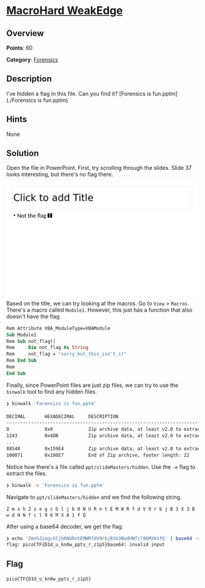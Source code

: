 # [MacroHard WeakEdge](https://play.picoctf.org/practice/challenge/130)

## Overview

**Points**: 60

**Category**: [Forensics](../)

## Description

I've hidden a flag in this file. Can you find it? [Forensics is fun.pptm](./Forensics is fun.pptm)

## Hints

None

## Solution

Open the file in PowerPoint. First, try scrolling through the slides. Slide 37 looks interesting, but there's no flag there.

![Slide 37](./slide37.png)

Based on the title, we can try looking at the macros. Go to `View` > `Macros`. There's a macro called `Module1`. However, this just has a function that also doesn't have the flag.

```vb
Rem Attribute VBA_ModuleType=VBAModule
Sub Module1
Rem Sub not_flag()
Rem     Dim not_flag As String
Rem     not_flag = "sorry_but_this_isn't_it"
Rem End Sub
Rem 
End Sub
```
Finally, since PowerPoint files are just zip files, we can try to use the `binwalk` tool to find any hidden files.

```bash
❯ binwalk 'Forensics is fun.pptm'

DECIMAL       HEXADECIMAL     DESCRIPTION
--------------------------------------------------------------------------------
0             0x0             Zip archive data, at least v2.0 to extract, compressed size: 674, uncompressed size: 10660, name: [Content_Types].xml
1243          0x4DB           Zip archive data, at least v2.0 to extract, compressed size: 259, uncompressed size: 738, name: _rels/.rels
...
88548         0x159E4         Zip archive data, at least v2.0 to extract, compressed size: 81, uncompressed size: 99, name: ppt/slideMasters/hidden
100071        0x186E7         End of Zip archive, footer length: 22
```
Notice how there's a file called `ppt/slideMasters/hidden`. Use the `-e` flag to extract the files.

```bash
❯ binwalk -e 'Forensics is fun.pptm'
```

Navigate to `ppt/slideMasters/hidden` and we find the following string.

```
Z m x h Z z o g c G l j b 0 N U R n t E M W R f d V 9 r b j B 3 X 3 B w d H N f c l 9 6 M X A 1 f Q
```

After using a base64 decoder, we get the flag.

```bash
❯ echo 'ZmxhZzogcGljb0NURntEMWRfdV9rbjB3X3BwdHNfcl96MXA1fQ' | base64 -d
flag: picoCTF{D1d_u_kn0w_ppts_r_z1p5}base64: invalid input
```

## Flag

`picoCTF{D1d_u_kn0w_ppts_r_z1p5}`